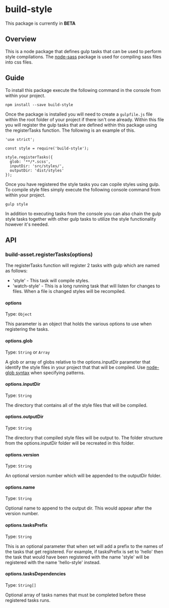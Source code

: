 # build-style

This package is currently in **BETA**

## Overview
This is a node package that defines gulp tasks that can be used to perform style compilations.
The [node-sass](https://www.npmjs.com/package/node-sass) package is used for compiling sass files into css files.

## Guide

To install this package execute the following command in the console from within your project.

```
npm install --save build-style
```

Once the package is installed you will need to create a `gulpfile.js` file within the root folder of your project if there isn't one already.
Within this file you will register the gulp tasks that are defined within this package using the registerTasks function.  The following is an example of this.

```
'use strict';

const style = require('build-style');

style.registerTasks({
  glob: '**/*.scss',
  inputDir: 'src/styles/',
  outputDir: 'dist/styles'
});
```

Once you have registered the style tasks you can copile styles using gulp.
To compile style files simply execute the following console command from within your project.

```
gulp style
```

In addition to executing tasks from the console you can also chain the gulp style tasks together with other gulp tasks to utilize the style functionality however it's needed.

## API

### build-asset.registerTasks(options)

The registerTasks function will register 2 tasks with gulp which are named as follows:

- 'style' - This task will compile styles.
- 'watch-style' - This is a long running task that will listen for changes to files.  When a file is changed styles will be recompiled.

#### options

Type: `Object`

This parameter is an object that holds the various options to use when registering the tasks.

#### options.glob

Type: `String` or `Array`

A glob or array of globs relative to the options.inputDir parameter that identify the style files in your project that that will be compiled. 
Use [node-glob syntax](https://github.com/isaacs/node-glob) when specifying patterns.

#### options.inputDir

Type: `String`

The directory that contains all of the style files that will be compiled.

#### options.outputDir

Type: `String`

The directory that compiled style files will be output to.  The folder structure from the options.inputDir folder will be recreated in this folder.

#### options.version

Type: `String`

An optional version number which will be appended to the outputDir folder.

#### options.name

Type: `String`

Optional name to append to the output dir.  This would appear after the version number.

#### options.tasksPrefix

Type: `String`

This is an optional parameter that when set will add a prefix to the names of the tasks that get registered. For example, if tasksPrefix is set to 'hello' then the task that would have been registered with the name 'style' will be registered with the name 'hello-style' instead.

#### options.tasksDependencies

Type: `String[]`

Optional array of tasks names that must be completed before these registered tasks runs.